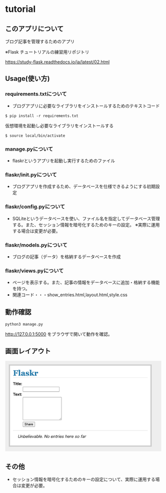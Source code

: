 # tutorial

## このアプリについて

ブログ記事を管理するためのアプリ

※Flask チュートリアルの練習用リポジトリ

https://study-flask.readthedocs.io/ja/latest/02.html

## Usage(使い方)
### requirements.txtについて
- ブログアプリに必要なライブラリをインストールするためのテキストコード
```
$ pip install -r requirements.txt
```


仮想環境を起動し必要なライブラリをインストールする
```
$ source local/bin/activate
```


### manage.pyについて
- flaskrというアプリを起動し実行するためのファイル


### flaskr/__init__.pyについて
- ブログアプリを作成するため、データベースを仕様できるようにする初期設定


### flaskr/config.pyについて
- SQLiteというデータベースを使い、ファイル名を指定してデータベース管理する。また、セッション情報を暗号化するためのキーの設定。
※実際に運用する場合は変更が必要。


### flaskr/models.pyについて
- ブログの記事（データ）を格納するデータベースを作成

### flaskr/views.pyについて
- ページを表示する。また、記事の情報をデータベースに追加・格納する機能を持つ。
- 関連コード・・・show_entries.html,layout.html,style.css

## 動作確認
```
python3 manage.py
```
http://127.0.0.1:5000 をブラウザで開いて動作を確認。

## 画面レイアウト
![チュートリアル](./layout.png)


## その他
- セッション情報を暗号化するためのキーの設定について、実際に運用する場合は変更が必要。